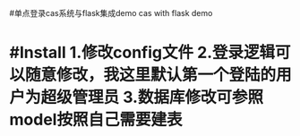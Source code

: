 #单点登录cas系统与flask集成demo
cas with flask demo



#Install
1.修改config文件
2.登录逻辑可以随意修改，我这里默认第一个登陆的用户为超级管理员
3.数据库修改可参照model按照自己需要建表
================


